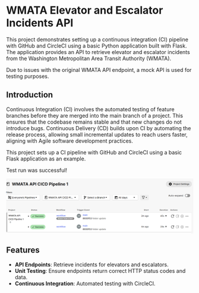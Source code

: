 # WMATA Elevator and Escalator Incidents API

This project demonstrates setting up a continuous integration (CI) pipeline with GitHub and CircleCI using a basic Python application built with Flask. The application provides an API to retrieve elevator and escalator incidents from the Washington Metropolitan Area Transit Authority (WMATA).

Due to issues with the original WMATA API endpoint, a mock API is used for testing purposes.


## Introduction

Continuous Integration (CI) involves the automated testing of feature branches before they are merged into the main branch of a project. This ensures that the codebase remains stable and that new changes do not introduce bugs. Continuous Delivery (CD) builds upon CI by automating the release process, allowing small incremental updates to reach users faster, aligning with Agile software development practices.

This project sets up a CI pipeline with GitHub and CircleCI using a basic Flask application as an example. 

Test run was successful!

![alt text](image.png)

## Features

- **API Endpoints**: Retrieve incidents for elevators and escalators.
- **Unit Testing**: Ensure endpoints return correct HTTP status codes and data.
- **Continuous Integration**: Automated testing with CircleCI.


